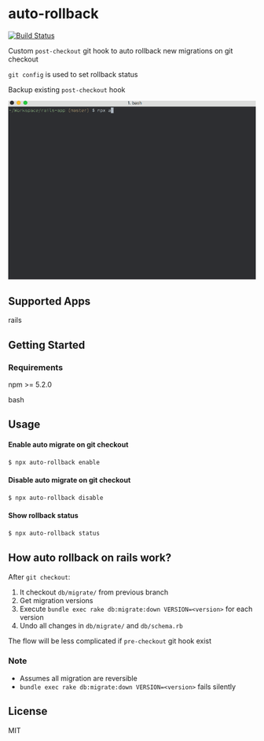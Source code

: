 # auto-rollback

[![Build Status](https://travis-ci.org/dcrtantuco/auto-rollback.svg?branch=master)](https://travis-ci.org/dcrtantuco/auto-rollback)

Custom `post-checkout` git hook to auto rollback new migrations on git checkout

`git config` is used to set rollback status

Backup existing `post-checkout` hook

![sample](demo.gif)

## Supported Apps

rails

## Getting Started

### Requirements

npm >= 5.2.0

bash

## Usage

#### Enable auto migrate on git checkout

```bash
$ npx auto-rollback enable
```

#### Disable auto migrate on git checkout

```bash
$ npx auto-rollback disable
```

#### Show rollback status

```bash
$ npx auto-rollback status
```

## How auto rollback on rails work?

After `git checkout`:

1. It checkout `db/migrate/` from previous branch
1. Get migration versions
1. Execute `bundle exec rake db:migrate:down VERSION=<version>` for each version
1. Undo all changes in `db/migrate/` and `db/schema.rb`

The flow will be less complicated if `pre-checkout` git hook exist

### Note

- Assumes all migration are reversible
- `bundle exec rake db:migrate:down VERSION=<version>` fails silently

## License

MIT
